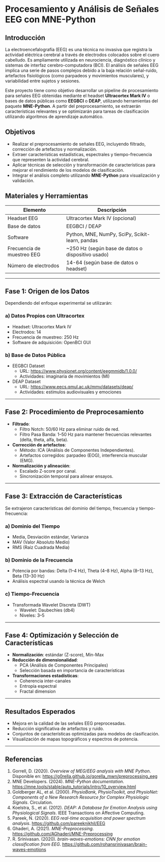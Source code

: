 # Procesamiento y Análisis de Señales EEG con MNE-Python

## Introducción

La electroencefalografía (EEG) es una técnica no invasiva que registra la actividad eléctrica cerebral a través de electrodos colocados sobre el cuero cabelludo. Es ampliamente utilizada en neurociencia, diagnóstico clínico y sistemas de interfaz cerebro-computadora (BCI). El análisis de señales EEG implica una serie de pasos complejos debido a la baja relación señal-ruido, artefactos fisiológicos (como parpadeos y movimientos musculares), y variabilidad entre sujetos y sesiones.

Este proyecto tiene como objetivo desarrollar un pipeline de procesamiento para señales EEG obtenidas mediante el headset **Ultracortex Mark IV** o bases de datos públicas como **EEGBCI** o **DEAP**, utilizando herramientas del paquete **MNE-Python**. A partir del preprocesamiento, se extraerán características relevantes y se optimizarán para tareas de clasificación utilizando algoritmos de aprendizaje automático.

## Objetivos

- Realizar el preprocesamiento de señales EEG, incluyendo filtrado, corrección de artefactos y normalización.
- Extraer características estadísticas, espectrales y tiempo-frecuencia que representen la actividad cerebral.
- Aplicar técnicas de selección y transformación de características para mejorar el rendimiento de los modelos de clasificación.
- Integrar el análisis completo utilizando **MNE-Python** para visualización y validación.

## Materiales y Herramientas

| Elemento                      | Descripción                                        |
|------------------------------|----------------------------------------------------|
| Headset EEG                  | Ultracortex Mark IV (opcional)                     |
| Base de datos                | EEGBCI / DEAP                                      |
| Software                     | Python, MNE, NumPy, SciPy, Scikit-learn, pandas    |
| Frecuencia de muestreo EEG  | ~250 Hz (según base de datos o dispositivo usado)  |
| Número de electrodos         | 14-64 (según base de datos o headset)              |

---

## Fase 1: Origen de los Datos

Dependiendo del enfoque experimental se utilizarán:

### a) Datos Propios con Ultracortex
- Headset: Ultracortex Mark IV
- Electrodos: 14
- Frecuencia de muestreo: 250 Hz
- Software de adquisición: OpenBCI GUI

### b) Base de Datos Pública
- EEGBCI Dataset  
  - URL: https://www.physionet.org/content/eegmmidb/1.0.0/  
  - Actividades: imaginaria de movimientos (MI)
- DEAP Dataset  
  - URL: https://www.eecs.qmul.ac.uk/mmv/datasets/deap/  
  - Actividades: estímulos audiovisuales y emociones

---

## Fase 2: Procedimiento de Preprocesamiento

- **Filtrado**:
  - Filtro Notch: 50/60 Hz para eliminar ruido de red.
  - Filtro Pasa Banda: 1–50 Hz para mantener frecuencias relevantes (delta, theta, alfa, beta).
- **Corrección de artefactos**:
  - Método: ICA (Análisis de Componentes Independientes).
  - Artefactos corregidos: parpadeo (EOG), interferencia muscular (EMG).
- **Normalización y alineación**:
  - Escalado Z-score por canal.
  - Sincronización temporal para alinear ensayos.

---

## Fase 3: Extracción de Características

Se extrajeron características del dominio del tiempo, frecuencia y tiempo-frecuencia:

### a) Dominio del Tiempo
- Media, Desviación estándar, Varianza
- MAV (Valor Absoluto Medio)
- RMS (Raíz Cuadrada Media)

### b) Dominio de la Frecuencia
- Potencia por bandas: Delta (1–4 Hz), Theta (4–8 Hz), Alpha (8–13 Hz), Beta (13–30 Hz)
- Análisis espectral usando la técnica de Welch

### c) Tiempo-Frecuencia
- Transformada Wavelet Discreta (DWT)
  - Wavelet: Daubechies (db4)
  - Niveles: 3–5

---

## Fase 4: Optimización y Selección de Características

- **Normalización**: estándar (Z-score), Min-Max
- **Reducción de dimensionalidad**:
  - PCA (Análisis de Componentes Principales)
  - Selección basada en importancia de características
- **Transformaciones estadísticas**:
  - Coherencia inter-canales
  - Entropía espectral
  - Fractal dimension

---

## Resultados Esperados

- Mejora en la calidad de las señales EEG preprocesadas.
- Reducción significativa de artefactos y ruido.
- Conjuntos de características optimizadas para modelos de clasificación.
- Visualización de mapas topográficos y espectros de potencia.

---

## Referencias

1. Gorrell, D. (2020). *Overview of MEG/EEG analysis with MNE Python*. Disponible en: https://g0rella.github.io/gorella_mwn/preprocessing_eeg  
2. MNE Developers. (2024). *MNE-Python documentation*. https://mne.tools/stable/auto_tutorials/intro/10_overview.html  
3. Goldberger AL, et al. (2000). *PhysioBank, PhysioToolkit, and PhysioNet: Components of a New Research Resource for Complex Physiologic Signals*. Circulation.  
4. Koelstra, S., et al. (2012). *DEAP: A Database for Emotion Analysis using Physiological Signals*. IEEE Transactions on Affective Computing.  
5. Pareek, N. (2020). *EEG real-time acquisition and power spectrum analysis*. https://github.com/pareeknikhil/EEG  
6. Ghaderi, A. (2021). *MNE-Preprocessing*. https://github.com/AGhaderi/MNE-Preprocessing  
7. R. Srinivasan. (2020). *brain-waves-emotions: CNN for emotion classification from EEG*. https://github.com/rohansrinivasan/brain-waves-emotions

---


